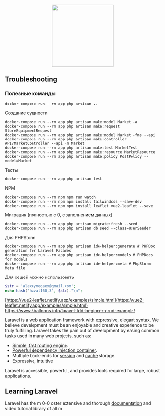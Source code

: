 <p align="center"><img src="https://image.flaticon.com/icons/png/512/2103/2103676.png" width="200"></p>

## Troubleshooting

### Полезные команды

```shell script
docker-compose run --rm app php artisan ...
```

Создание сущности
```shell script
docker-compose run --rm app php artisan make:model Market -a
docker-compose run --rm app php artisan make:request StoreEquipmentRequest
docker-compose run --rm app php artisan make:model Market -fms --api
docker-compose run --rm app php artisan make:controller API/MarketController --api -m Market
docker-compose run --rm app php artisan make:test MarketTest
docker-compose run --rm app php artisan make:resource MarketResource
docker-compose run --rm app php artisan make:policy PostPolicy --model=Market
```

Тесты
```shell script
docker-compose run --rm app php artisan test
```

NPM
```shell script
docker-compose run --rm npm npm run watch
docker-compose run --rm npm npm install tailwindcss --save-dev
docker-compose run --rm npm npm install leaflet vue2-leaflet --save
```

Миграция (полностью с 0, с заполнением данных)
```shell script
docker-compose run --rm app php artisan migrate:fresh --seed
docker-compose run --rm app php artisan db:seed --class=UserSeeder

```

Для PHPStorm
```shell script
docker-compose run --rm app php artisan ide-helper:generate # PHPDoc generation for Laravel Facades
docker-compose run --rm app php artisan ide-helper:models # PHPDocs for models
docker-compose run --rm app php artisan ide-helper:meta # PhpStorm Meta file
```

Для хешей можно использовать 
```php
$str = 'alexeymegaex@gmail.com';
echo hash('haval160,3', $str)."\n";
```

[https://vue2-leaflet.netlify.app/examples/simple.html](https://vue2-leaflet.netlify.app/examples/simple.html)
https://www.5balloons.info/laravel-tdd-beginner-crud-example/


Laravel is a web application framework with expressive, elegant syntax. We believe development must be an enjoyable and creative experience to be truly fulfilling. Laravel takes the pain out of development by easing common tasks used in many web projects, such as:

- [Simple, fast routing engine](https://laravel.com/docs/routing).
- [Powerful dependency injection container](https://laravel.com/docs/container).
- Multiple back-ends for [session](https://laravel.com/docs/session) and [cache](https://laravel.com/docs/cache) storage.
- Expressive, intuitive

Laravel is accessible, powerful, and provides tools required for large, robust applications.

## Learning Laravel

Laravel has the m 0-0 oster extensive and thorough [documentation](https://laravel.com/docs) and video tutorial library of all m

